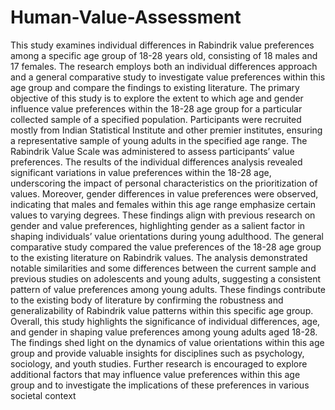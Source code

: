 # Human-Value-Assessment
This study examines individual differences in Rabindrik value preferences among
a specific age group of 18-28 years old, consisting of 18 males and 17 females.
The research employs both an individual differences approach and a general
comparative study to investigate value preferences within this age group and
compare the findings to existing literature. The primary objective of this study
is to explore the extent to which age and gender influence value preferences
within the 18-28 age group for a particular collected sample of a specified population.
Participants were recruited mostly from Indian Statistical Institute and other
premier institutes, ensuring a representative sample of young adults in the
specified age range. The Rabindrik Value Scale was administered to assess participants’ value preferences.
The results of the individual differences analysis revealed significant variations
in value preferences within the 18-28 age, underscoring the impact of personal
characteristics on the prioritization of values. Moreover, gender differences in
value preferences were observed, indicating that males and females within this
age range emphasize certain values to varying degrees. These findings align
with previous research on gender and value preferences, highlighting gender as
a salient factor in shaping individuals’ value orientations during young adulthood.
The general comparative study compared the value preferences of the 18-28
age group to the existing literature on Rabindrik values. The analysis demonstrated notable similarities and some differences between the current sample
and previous studies on adolescents and young adults, suggesting a consistent
pattern of value preferences among young adults. These findings contribute to
the existing body of literature by confirming the robustness and generalizability
of Rabindrik value patterns within this specific age group.
Overall, this study highlights the significance of individual differences, age, and
gender in shaping value preferences among young adults aged 18-28. The findings shed light on the dynamics of value orientations within this age group
and provide valuable insights for disciplines such as psychology, sociology, and
youth studies. Further research is encouraged to explore additional factors that
may influence value preferences within this age group and to investigate the implications of these preferences in various societal context
